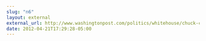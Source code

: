 ```yaml
---
slug: "n6"
layout: external
external_url: http://www.washingtonpost.com/politics/whitehouse/chuck-colson-nixons-dirty-tricks-man-dies-at-80/2012/04/21/gIQAaoOHYT_story.html?tid=pm_politics_pop
date: 2012-04-21T17:29:28-05:00
---
```

